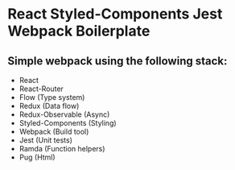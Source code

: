 # React Styled-Components Jest Webpack Boilerplate

## Simple webpack using the following stack:

* React
* React-Router
* Flow (Type system)
* Redux (Data flow)
* Redux-Observable (Async)
* Styled-Components (Styling)
* Webpack (Build tool)
* Jest (Unit tests)
* Ramda (Function helpers)
* Pug (Html)

